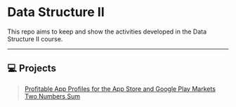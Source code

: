 # Data Structure II
This repo aims to keep and show the activities developed in the Data Structure II course.

-----------------------------------------------------------------------------------------
## :computer: Projects

> [Profitable App Profiles for the App Store and Google Play Markets](https://github.com/deborahmoreira/data_structure_ii/blob/main/guided_project_POO_modified.ipynb)
> [Two Numbers Sum](https://github.com/deborahmoreira/data_structure_ii/blob/main/twonumbersum.ipynb)
